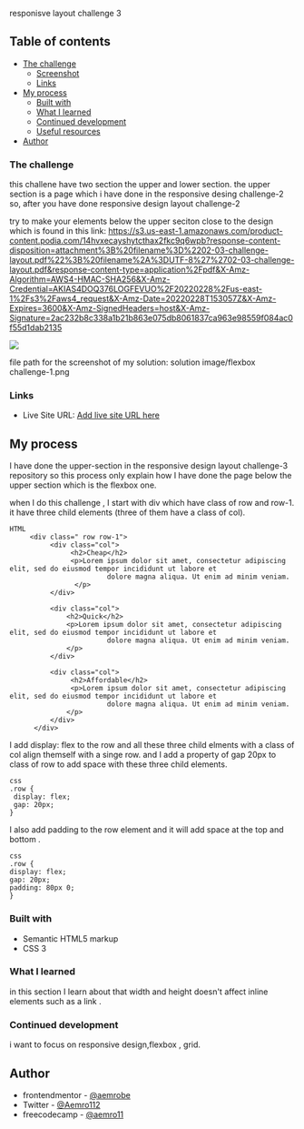 responisve layout challenge 3

## Table of contents

- [The challenge](#the-challenge)
  - [Screenshot](#screenshot)
  - [Links](#links)
- [My process](#my-process)
  - [Built with](#built-with)
  - [What I learned](#what-i-learned)
  - [Continued development](#continued-development)
  - [Useful resources](#useful-resources)
- [Author](#author)

### The challenge

this challene have two section the upper and lower section.
the upper section is a page which i have done in the responsive desing challenge-2 so,
after you have done responsive design layout challenge-2

try to make your elements below the upper seciton close to the design which is found in this link: https://s3.us-east-1.amazonaws.com/product-content.podia.com/14hvxecayshytcthax2fkc9q6wpb?response-content-disposition=attachment%3B%20filename%3D%2202-03-challenge-layout.pdf%22%3B%20filename%2A%3DUTF-8%27%2702-03-challenge-layout.pdf&response-content-type=application%2Fpdf&X-Amz-Algorithm=AWS4-HMAC-SHA256&X-Amz-Credential=AKIAS4DOQ376LOGFEVUO%2F20220228%2Fus-east-1%2Fs3%2Faws4_request&X-Amz-Date=20220228T153057Z&X-Amz-Expires=3600&X-Amz-SignedHeaders=host&X-Amz-Signature=2ac232b8c338a1b21b863e075db8061837ca963e98559f084ac0f55d1dab2135

![](./screenshot.jpg)

file path for the screenshot of my solution:
solution image/flexbox challenge-1.png

### Links

- Live Site URL: [Add live site URL here](https://your-live-site-url.com)

## My process

I have done the upper-section in the responsive design layout challenge-3 repository so
this process only explain how I have done the page below the upper section which is the flexbox one.

when I do this challenge , I start with div which have class of row and row-1. it have three child elements (three of them have a class of col).

```
HTML
     <div class=" row row-1">
          <div class="col">
               <h2>Cheap</h2>
               <p>Lorem ipsum dolor sit amet, consectetur adipiscing elit, sed do eiusmod tempor incididunt ut labore et
                        dolore magna aliqua. Ut enim ad minim veniam.
                </p>
          </div>

          <div class="col">
              <h2>Quick</h2>
              <p>Lorem ipsum dolor sit amet, consectetur adipiscing elit, sed do eiusmod tempor incididunt ut labore et
                        dolore magna aliqua. Ut enim ad minim veniam.
              </p>
          </div>

          <div class="col">
               <h2>Affordable</h2>
               <p>Lorem ipsum dolor sit amet, consectetur adipiscing elit, sed do eiusmod tempor incididunt ut labore et
                        dolore magna aliqua. Ut enim ad minim veniam.
              </p>
          </div>
      </div>
```

I add display: flex to the row and all these three child elments with a class of col align themself with a singe row. and I add a property of gap 20px to class of row to add space with these three child elements.

```
css
.row {
 display: flex;
 gap: 20px;
}
```

I also add padding to the row element and it will add space at the top and bottom .

```
css
.row {
display: flex;
gap: 20px;
padding: 80px 0;
}
```

### Built with

- Semantic HTML5 markup
- CSS 3

### What I learned

in this section I learn about that width and height doesn't affect inline elements such as a link .

### Continued development

i want to focus on responsive design,flexbox , grid.

## Author

- frontendmentor - [@aemrobe](https://www.frontendmentor.io/profile/yourusername)
- Twitter - [@Aemro112](https://www.twitter.com/yourusername)
- freecodecamp - [@aemro11](https://www.freecodecamp.org/fcca3ca9e2b-f172-41a6-a671-68f137231a2d)
